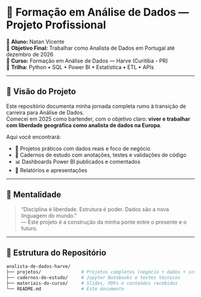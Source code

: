 # 🚀 Formação em Análise de Dados — Projeto Profissional

📍 **Aluno:** Natan Vicente  
🎯 **Objetivo Final:** Trabalhar como Analista de Dados em Portugal até dezembro de 2026  
🏫 **Curso:** Formação em Análise de Dados — Harve (Curitiba - PR)  
🧭 **Trilha:** Python • SQL • Power BI • Estatística • ETL • APIs

---

## 📌 Visão do Projeto

Este repositório documenta minha jornada completa rumo à transição de carreira para Análise de Dados.  
Comecei em 2025 como bartender, com o objetivo claro: **viver e trabalhar com liberdade geográfica como analista de dados na Europa**.

Aqui você encontrará:

- 📁 Projetos práticos com dados reais e foco de negócio  
- 📘 Cadernos de estudo com anotações, testes e validações de código  
- 📊 Dashboards Power BI publicados e comentados  
- 📌 Relatórios e apresentações

---

## 🧠 Mentalidade

> “Disciplina é liberdade. Estrutura é poder. Dados são a nova linguagem do mundo.”  
> — Este projeto é a construção da minha ponte entre o presente e o futuro.

---

## 📂 Estrutura do Repositório

```bash
analista-de-dados-harve/
├── projetos/               # Projetos completos (negócio + dados + insights)
├── cadernos-de-estudo/     # Jupyter Notebooks e testes técnicos
├── materiais-do-curso/     # Slides, PDFs e conteúdos recebidos
└── README.md               # Este documento
